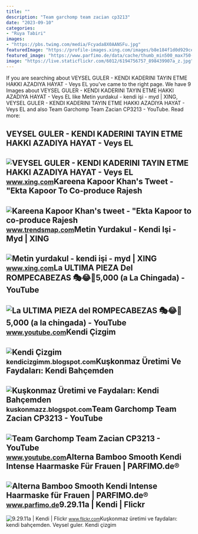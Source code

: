 ```yaml
---
title: ""
description: "Team garchomp team zacian cp3213"
date: "2023-09-10"
categories:
- "Ruya Tabiri"
images:
- "https://pbs.twimg.com/media/Fcyada8X0AANSFu.jpg"
featuredImage: "https://profile-images.xing.com/images/b8e184f1d0d929ceafd09dac4b4b5e01-1/metin-yurdakul.1024x1024.jpg"
featured_image: "https://www.parfimo.de/data/cache/thumb_min500_max750-min500_max750-12/products/35634/1678525643/alterna-bamboo-smooth-kendi-intense-haarmaske-fur-frauen-140-g-191938.jpg"
image: "https://live.staticflickr.com/6012/6194756757_898439907a_z.jpg"
---
```


If you are searching about VEYSEL GULER - KENDI KADERINI TAYIN ETME HAKKI AZADIYA HAYAT - Veys EL you've came to the right page. We have 9 Images about VEYSEL GULER - KENDI KADERINI TAYIN ETME HAKKI AZADIYA HAYAT - Veys EL like Metin yurdakul - kendi işi - myd | XING, VEYSEL GULER - KENDI KADERINI TAYIN ETME HAKKI AZADIYA HAYAT - Veys EL and also Team Garchomp Team Zacian CP3213 - YouTube. Read more:

VEYSEL GULER - KENDI KADERINI TAYIN ETME HAKKI AZADIYA HAYAT - Veys EL
----------------------------------------------------------------------

 ![VEYSEL GULER - KENDI KADERINI TAYIN ETME HAKKI AZADIYA HAYAT - Veys EL](https://profile-images.xing.com/images/1a491565d37cd4d779ea15ec3c606faa-3/veysel-guler.1024x1024.jpg) <small>www.xing.com</small>Kareena Kapoor Khan's Tweet - "Ekta Kapoor To Co-produce Rajesh
---------------------------------------------------------------

 ![Kareena Kapoor Khan's tweet - "Ekta Kapoor to co-produce Rajesh](https://pbs.twimg.com/media/Fcyada8X0AANSFu.jpg) <small>www.trendsmap.com</small>Metin Yurdakul - Kendi Işi - Myd | XING
---------------------------------------

 ![Metin yurdakul - kendi işi - myd | XING](https://profile-images.xing.com/images/b8e184f1d0d929ceafd09dac4b4b5e01-1/metin-yurdakul.1024x1024.jpg) <small>www.xing.com</small>La ULTIMA PIEZA Del ROMPECABEZAS 🎭😂🧘5,000 (a La Chingada) - YouTube
-------------------------------------------------------------------

 ![La ULTIMA PIEZA del ROMPECABEZAS 🎭😂🧘5,000 (a la chingada) - YouTube](https://i.ytimg.com/vi/KdZ3OosEZ6s/hq2.jpg?sqp=-oaymwEoCOADEOgC8quKqQMcGADwAQH4Ad4EgAK4CIoCDAgAEAEYZSBMKGMwDw==&rs=AOn4CLCfzFvJaPoNerKMbSKycXF-fCyaDA) <small>www.youtube.com</small>Kendi Çizgim
------------

 ![Kendi Çizgim](https://2.bp.blogspot.com/-Gw29SYwV-Pg/VuVOo-A0sAI/AAAAAAAAAjM/r3Rn4G0NYWoaix-ZA7VQ2dvePh4Rh19gg/s1600/1.jpg) <small>kendicizgimm.blogspot.com</small>Kuşkonmaz Üretimi Ve Faydaları: Kendi Bahçemden
-----------------------------------------------

 ![Kuşkonmaz Üretimi ve Faydaları: Kendi Bahçemden](http://3.bp.blogspot.com/-UbJiqzOAi6Q/UXFQWnWb8LI/AAAAAAAAAFY/7PRhdcvaIfo/s400/Görüntü0569.jpg) <small>kuskonmazz.blogspot.com</small>Team Garchomp Team Zacian CP3213 - YouTube
------------------------------------------

 ![Team Garchomp Team Zacian CP3213 - YouTube](https://i.ytimg.com/vi/HYLCwcE-Dgc/maxres2.jpg?sqp=-oaymwEoCIAKENAF8quKqQMcGADwAQH4AYwCgALgA4oCDAgAEAEYRSBHKGUwDw==&rs=AOn4CLC_ulBvmvqa2cf2uT56Qfk3FCYaDA) <small>www.youtube.com</small>Alterna Bamboo Smooth Kendi Intense Haarmaske Für Frauen | PARFIMO.de®
----------------------------------------------------------------------

 ![Alterna Bamboo Smooth Kendi Intense Haarmaske für Frauen | PARFIMO.de®](https://www.parfimo.de/data/cache/thumb_min500_max750-min500_max750-12/products/35634/1678525643/alterna-bamboo-smooth-kendi-intense-haarmaske-fur-frauen-140-g-191938.jpg) <small>www.parfimo.de</small>9.29.11a | Kendi | Flickr
-------------------------

 ![9.29.11a | Kendi | Flickr](https://live.staticflickr.com/6012/6194756757_898439907a_z.jpg) <small>www.flickr.com</small>Kuşkonmaz üretimi ve faydaları: kendi bahçemden. Veysel guler. Kendi çizgim
